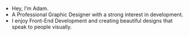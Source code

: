 - Hey, I’m Adam.
- A Professional Graphic Designer with a strong interest in development.
- I enjoy Front-End Development and creating beautiful designs that speak to people visually.


<!---
Bucket-Front-End/Bucket-Front-End is a ✨ special ✨ repository because its `README.md` (this file) appears on your GitHub profile.
You can click the Preview link to take a look at your changes.
--->

